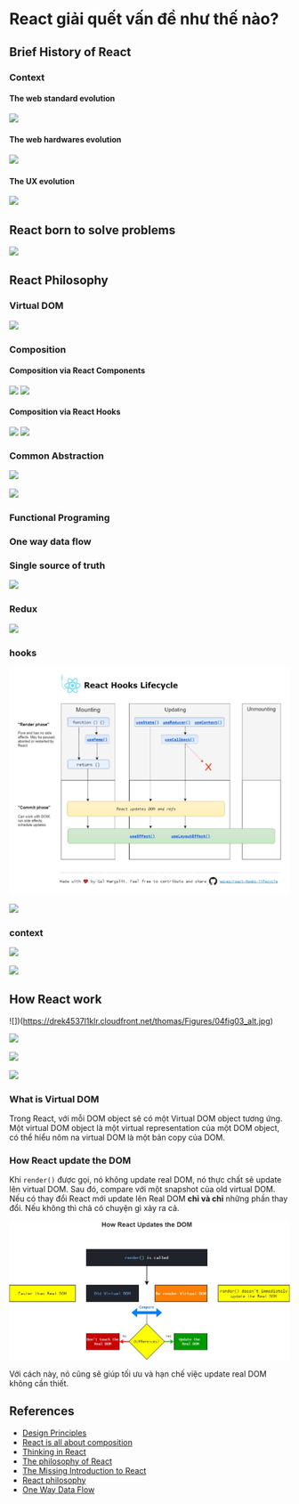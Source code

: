 # React giải quết vấn đề như thế nào?

## Brief History of React

### Context

#### The web standard evolution

![](https://cmay.vn/wp-content/uploads/2019/02/1-18.jpg)

#### The web hardwares evolution

![](https://deviceatlas.com/sites/deviceatlas.com/files/images/Device%20evolution.JPG)

#### The UX evolution

![](http://mentalmodels.com/i/ui-evolution_reduced.jpg)

## React born to solve problems

![](https://miro.medium.com/max/1908/1*c5R29Xh4icIpQKfEiN9w0A.png)

## React Philosophy

### Virtual DOM

![](https://miro.medium.com/max/700/0*Eh7dka3ImjIf1iPY)

### Composition

#### Composition via React Components

![](https://miro.medium.com/max/700/1*-Ct-gC3L4-WC730W9uFIag.png)
![](https://miro.medium.com/max/700/1*bgkkQiK3mRP7LpTVs1AhFg.png)

#### Composition via React Hooks

![](https://miro.medium.com/max/700/1*5HiQ4yA_IcZN0Rlq64dPGA.png)
![](https://miro.medium.com/max/700/1*9BCt_Z-EffCh5xNV6zBzLw.png)

### Common Abstraction

![](https://i1.wp.com/everyday.codes/wp-content/uploads/2020/10/levels_of_abstraction2.png?resize=680%2C197&ssl=1)

![](http://ar.kapsi.fi/posts/abstractions-in-js/FormProcess.png)

### Functional Programing

### One way data flow

### Single source of truth

![](https://d33wubrfki0l68.cloudfront.net/4271f4d204ab9ca50c9e2bdc8b3fd2168ef1766c/cbc41/assets/images/single-source-of-truth.png)

### Redux

![](https://css-tricks.com/wp-content/uploads/2016/03/redux-article-3-03.svg)

### hooks

![](https://raw.githubusercontent.com/Wavez/react-hooks-lifecycle/master/screenshot.jpg)

![](https://the-guild.dev/medium/bca747b6dd5992e26b78942e8ba4f071.png)

### context

![](https://cmichel.io/you-might-not-need-react-context/react-context-vs-hoc.png)

![](https://1.bp.blogspot.com/-TrhP5bgsnkY/XxyZ0iZj1-I/AAAAAAAAC60/FAGxqxlVtfsxsWfYK8omFZQNKMgROfzQgCLcBGAsYHQ/s542/ozkary-react-component-context-hook.png)

## How React work

![])(https://drek4537l1klr.cloudfront.net/thomas/Figures/04fig03_alt.jpg)

![](https://cdn-images-1.medium.com/max/1600/1*PBgAz9U9SrkINPo-n5glgw.gif)

![](https://gblobscdn.gitbook.com/assets%2F-LgMQu802me2gEI8E8bY%2F-LhTzJ4INg_xnDg8TIsk%2F-LhU10tKkR46FfidEKsL%2Fkk1.jpeg?alt=media&token=57f68ab7-2b40-4304-b55f-f7ff3b96a0d4)

![](https://cdn-images-1.medium.com/max/1600/1*T_Q66EkNEhca6TyrvY1xBQ.gif)

### What is Virtual DOM

Trong React, với mỗi DOM object sẽ có một Virtual DOM object tương ứng. Một virtual DOM object là một virtual representation của một DOM object, có thể hiểu nôm na virtual DOM là một bản copy của DOM.

### How React update the DOM

Khi `render()` được gọi, nó không update real DOM, nó thực chất sẽ update lên virtual DOM. Sau đó, compare với một snapshot của old virtual DOM. Nếu có thay đổi React mới update lên Real DOM **chỉ và chỉ** những phần thay đổi. Nếu không thì chả có chuyện gì xảy ra cả.

![](https://raw.githubusercontent.com/nccasia/thinking-in-react/master/src/stories/assets/how-react-update-the-dom.jpg)

Với cách này, nó cũng sẽ giúp tối ưu và hạn chế việc update real DOM không cần thiết.

## References

- [Design Principles
  ](https://reactjs.org/docs/design-principles.html)
- [React is all about composition](https://medium.com/leanjs/react-is-all-about-composition-f9f49dec183c)
- [Thinking in React](https://reactjs.org/docs/thinking-in-react.html)
- [The philosophy of React](https://code.likeagirl.io/the-philosophy-of-react-e2c126c61af3)
- [The Missing Introduction to React](https://medium.com/javascript-scene/the-missing-introduction-to-react-62837cb2fd76)
- [React philosophy](https://reallifeprogramming.com/react-philosophy-e8cdea991599)
- [One Way Data Flow
](https://tkssharma.gitbook.io/react-training/day-01/react-js-3-principles/one-way-data-flow)
